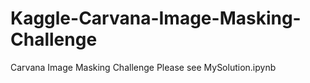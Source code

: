 # Kaggle-Carvana-Image-Masking-Challenge
Carvana Image Masking Challenge
Please see MySolution.ipynb
